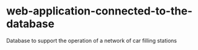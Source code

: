 # web-application-connected-to-the-database
Database to support the operation of a network of car filling stations
